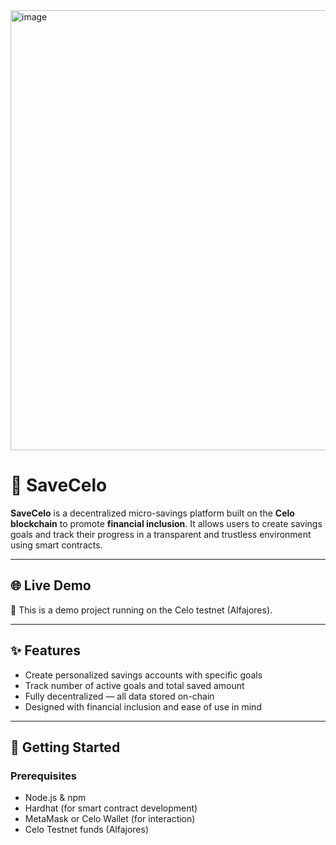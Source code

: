 <img width="1497" height="704" alt="image" src="https://github.com/user-attachments/assets/8d98f4ee-66a8-4f9d-9903-8f52f3bf3ba3" />


# 🏦 SaveCelo

**SaveCelo** is a decentralized micro-savings platform built on the **Celo blockchain** to promote **financial inclusion**. It allows users to create savings goals and track their progress in a transparent and trustless environment using smart contracts.

---

## 🌐 Live Demo

🧪 This is a demo project running on the Celo testnet (Alfajores).

---

## ✨ Features

- Create personalized savings accounts with specific goals
- Track number of active goals and total saved amount
- Fully decentralized — all data stored on-chain
- Designed with financial inclusion and ease of use in mind

---

## 🚀 Getting Started

### Prerequisites

- Node.js & npm
- Hardhat (for smart contract development)
- MetaMask or Celo Wallet (for interaction)
- Celo Testnet funds (Alfajores)

